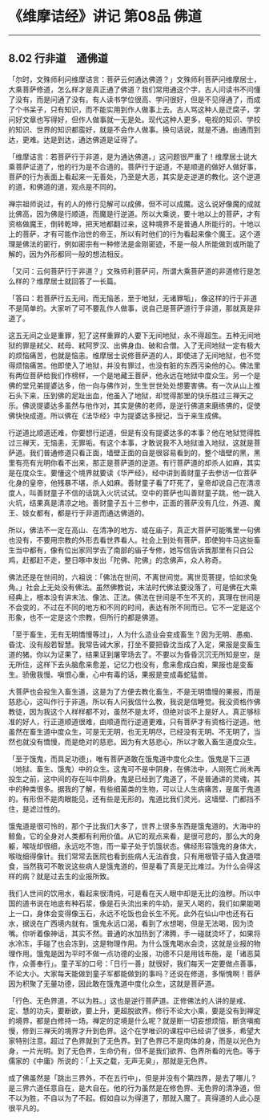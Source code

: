 # 《维摩诘经》讲记 第08品 佛道

------

## 8.02 行非道　通佛道

「尔时，文殊师利问维摩诘言：菩萨云何通达佛道？」文殊师利菩萨问维摩居士，大乘菩萨修道，怎么样才是真正通了佛道？我们常用通这个字，古人问读书不问懂了没有，而是问通了没有。有人读书学位很高、学问很好，但是不见得通了，而成了个书呆子，只有知识，而不能实用到作人做事上去。古人骂这种人是迂腐子，学问好文章也写得好，但作人做事就一无是处。现代这种人更多，电视的知识、学校的知识、世界的知识都蛮好，就是不会作人做事。换句话说，就是不通。由通而到达，更难。达是到达，通达佛道是证得了。

「维摩诘言：若菩萨行于非道，是为通达佛道。」这问题很严重了！维摩居士说大乘菩萨证道了，他的行为是不合道的。菩萨行于逆道，不是顺道的做好人做好事，菩萨的行为表面上看起来一无善处，乃至是大恶，其实是走逆道的教化。这个逆道的道，和佛道的道，观点是不同的。

禅宗祖师说过，有的人的修行见解可以成佛，但不可以成魔。这么说好像魔的成就比佛高，因为佛是行顺道，而魔是行逆道。所以大乘说，要十地以上的菩萨，才有资格做魔王，倒转乾坤，把天地都翻过来，这种境界不是普通人所能行的。十地以上的菩萨，才有可能作治世的帝王，所以有时他们的行为看起来像个魔王。这个道理是佛法的密行，例如密宗有一种修法是金刚密迹，不是一般人所能做到或所能了解的，因为外形都同一般的想法相反。

「又问：云何菩萨行于非道？」文殊师利菩萨问，所谓大乘菩萨道的非道修行是怎么样的？维摩居士就回答了一长篇。

「答曰：若菩萨行五无间，而无恼恙，至于地狱，无诸罪垢」，像这样的行于非道不是简单的。大家听了可不要乱作人做事，说自己是菩萨道行于非道，那就真是非道了。

这五无间之业是重罪，犯了这样重罪的人要下无间地狱，永不得超生。五种无间地狱的罪是弒父、弒母、弒阿罗汉、出佛身血、破和合僧。入了无间地狱一定有极大的烦恼痛苦，也就是恼恚。维摩居士说修菩萨道的人，即使进了无间地狱，也不觉得烦恼痛苦。他即使入了地狱，并没有罪过，也没有脏的东西污染他的心。佛法里有两位菩萨给我们作榜样，一个是地藏王菩萨，他永远在地狱中度众生。另一个是佛的堂兄弟提婆达多，他一向与佛作对，生生世世处处想要害佛。有一次从山上推石头下来，压到佛的足趾出血，他虽入了地狱，却觉得那里的快乐胜过三禅天之乐。佛说提婆达多虽然与他作对，其实是佛的老师，是逆行佛道来磨练佛的，促使佛快快成道。所以佛在《法华经》中为提婆达多授记，当于来生成佛。

行逆道比顺道还难，你要想行逆道，但是有没有提婆达多的本事？他在地狱觉得胜过三禅天，无恼恚，无罪垢。有这个本事，才敢说我不入地狱谁入地狱，这就是菩萨道。我们普通修道只看正面，墙壁正面的自是很容易看到的，整个墙壁的黑，黑里有亮有光明你看不出来，那正是菩萨道的逆道。有行菩萨道的却杀人如麻，其实是在度众生。要懂这个境界就要读《华严经》，经中讲到善财童子去参访一位菩萨化身的皇帝，他残暴不堪，杀人如麻。善财童子看了吓死了，皇帝却说自己在清凉度人，叫善财童子不信的话跳入火坑试试。空中的菩萨也叫善财童子跳，他一跳入火坑，结果真是清凉之地。善财童子五十三参中，正面的菩萨没有几位，外道、魔王、妓女都有，都是行于非道而通达佛道的。

所以，佛法不一定在高山、在清净的地方、或在庙子，真正大菩萨可能嘴里一句佛也没有，不要用宗教的外形去看世界看人。社会上到处有菩萨，即使狗牛马这些畜生当中都有，像有位出家同学去了南部的庙子专修，她写信告诉我那里有只白公鸡，赶都赶不走，整日啄中发出「陀佛、陀佛」的念佛声，众人称奇。

佛法还是在世间的，六祖说：「佛法在世间，不离世间觉。离世觅菩提，恰如求兔角。」社会上无处没有佛法。虽然佛教说，末法时代佛法要没落了，可是佛在大乘经典上，根本没有讲末法、像法、正法。佛法在世间是不生不灭的，真理在世间是不会变的，不过在不同的地方和不同的时间，表达有所不同而已。它不一定是这个形象，也不一定是这个宗教，但所行的都是佛道。

「至于畜生，无有无明憍慢等过」，人为什么造业会变成畜生？因为无明、愚痴、昏沈、没有般若智慧。我常告诫大家，打坐不要把昏沈当成了入定，果报是变畜生道的猪。你以为证果了，结果证到屠宰场去了。不要以为昏昏沉沉无所知是空，是无所住，这样下去头脑愈来愈差，记忆力也没有，愈来愈成白痴，果报也是变畜生。骄傲我慢、嗔恨心重，心中有毒的话，果报是变成毒蛇猛兽。

大菩萨也会投生入畜生道，这是为了方便去教化畜生，不是无明憍慢的果报，而是慈悲心，这叫作行于非道。所以有人问我信什么教，我说是信睡觉。我没资格作佛教徒，因为我这个人样样都不对，虽然不是太坏，但绝对谈不上是好人。真正够标准的好人，行正道顺道很难，由顺道而行逆道更难，只有菩萨才有资格行逆道。他虽然在畜生道中度众生，可是无无明，也无无明尽，已经没有无明、不无明了，当然也就没有憍慢，而是绝对的慈悲。因为有大慈悲心，所以才敢入畜生道度众生。

「至于饿鬼，而具足功德」，唯有菩萨道敢在饿鬼道中度化众生。饿鬼是下三道（地狱、畜生、饿鬼）中的众生。这鬼可不是中阴身，在佛法中，人刚死亡尚未再投生之前，这中间的存在叫中阴身。鬼是已经到了鬼道了，不是普通讲的灵魂，其中的种类很多。据我的了解，有些细菌类的生物，可以让人生病痛苦，是属于鬼道的。有形但不是肉眼能见，还有些是无形的。鬼道比我们灵光，这墙壁、门都挡不住，是滤过性的。

饿鬼道是很可怜的，那个子比我们大多了，世界上很多东西是饿鬼道的。大海中的鲸鱼，它的全身对人类都有利用价值。从它的观点来看，是很可悲的，那么大的身躯，喉咙却很细，永远吃不饱，而一辈子处于饥饿状态。佛经形容饿鬼的身体大，喉咙细得像针。我们常常去医院也看到些病人无法吞食，只有用根管子插入食道喂食，当然我可不敢说这些病人是饿鬼道的，但是看了真是无比难过。为什么会得这样的病？就是过去生的业报所致。

我们人世间的饮用水，看起来很清纯，可是看在天人眼中却是无比的浊秽。所以中国的道书说在地底有种石浆，像是石头流出来的牛奶，是天人喝的，我们如果能喝上一口，身体会变得像玉石，永远不吃饭也会长生不死。此外在仙山中也还有石水，据说在广西境内就有。饿鬼永远口渴，看到了水想喝，但是无法喝，因为烫嘴。你听着像神话，其实不然。普通的水加热到了沸腾，手一碰就烫坏了，如果将水冷冻，手碰了也会冻到，这是物理作用。为什么饿鬼喝水会烫，这就是业报的物理作用。饿鬼是因为平时不做一点功德的业报，功德不只是用钱布施，是「诸恶莫作，众善奉行」。童子军的口号：「日行一善」就很好，我们每天一定要做点善事，不论大小。大家每天能做到童子军都能做到的事吗？还说在修道，多惭愧啊！菩萨因为积聚了无量功德，因此敢在饿鬼道中度化众生，这就是菩萨道。

「行色、无色界道，不以为胜。」这也是逆行菩萨道。正修佛法的人讲的是戒、定、慧的功夫，要断欲，要上升，更超脱欲界。修行不论大小乘，要是没有到禅定的境界，都是白修持一场。禅定的定境是什么呢？就是断一切妄想烦恼，断贪嗔痴慢，修到三禅天的境界才升到色界。这个在学唯识的课程中已经讲了很多，希望大家特别注意。超过了色界就到了无色界。到了色界已不是肉体的身，而是以光色为身，一片光明。到了无色界，生命仍有，但不是我们欲界、色界所看的光色。等于儒家的《中庸》所说的：「上天之载，无声无臭」，那就是无色界。

成了佛虽然是「跳出三界外，不在五行中」，但是并没有个第四界，是去了哪儿？是三界六道任意自在，是大自在。他的行为虽然是在修色界、无色界的清净道，但不以为胜，不自以为了不起。假如自以为得道了，那就入魔了。真得道的人此心是很平凡的。

